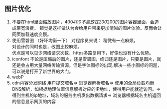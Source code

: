 ## 图片优化
1. 不要在html里面缩放图片，400*400不要放在200*200的图片容器里面，会造成带宽浪费。
   错觉是这样做认为会给用户带来更加清晰的图片体验。反而会让网页加载速度变慢。
2. 使用雪碧图 （好坏均衡一下）
  对程序员来说： 稍微有一点麻烦。  
  对设计的同时也是，改图比较麻烦。    
  优点是可以见少网络请求次数，https多路复用下，好像也没有什么优势。
3. iconfont
   不论是压缩后的图片，还是雪碧图，终归还是图片，只要是图片，就还是会占用大量网络传输资源。但是字体图标的出现,解决一些小图标的问题，可以说是打开了新世界的大门。
4. webP
5. cdn内容分发网络
   用户提交域名=>
   浏览器解析域名=> 
   使用的全局负载均衡DNS解析，如根据地理位置信息解析对应的IP地址，使得用户能就近访问。=> 
   得到主机的ip地址，域名的服务主机发出数据请求=>
   浏览器根据域名主机返回的信息显示网页的内容